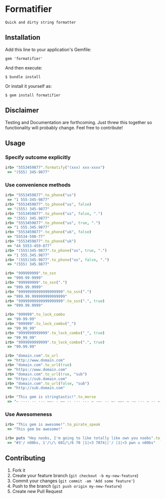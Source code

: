 # Formatifier

	Quick and dirty string formatter

## Installation

Add this line to your application's Gemfile:

    gem 'formatifier'

And then execute:

    $ bundle install

Or install it yourself as:

    $ gem install formatifier

## Disclaimer

Testing and Documentation are forthcoming. Just threw this together so functionality will probably change. Feel free to contribute!

## Usage

### Specify outcome explicitly
```ruby
irb> "5553459877".formatify("(xxx) xxx-xxxx")
 => "(555) 345-9877"
```

### Use convenience methods
```ruby
irb> "5553459877".to_phone("us")
 => "1 555-345-9877"
irb> "5553459877".to_phone("us", false)
 => "(555) 345-9877"
irb> "5553459877".to_phone("us", false, ".")
 => "(555) 345.9877"
irb> "5553459877".to_phone("us", true, ".")
 => "1 555.345.9877"
irb> "5553459877".to_phone("uk", false)
 => "55534-598-77"
irb> "5553459877".to_phone("uk")
 => "44 5553-459-877"
irb> "(555)345-9877".to_phone("us", true, ".")
 => "1 555.345.9877"
irb> "(555)345-9877".to_phone("us", false, ".")
 => "(555) 345.9877"

irb> "999999999".to_ssn
 => "999-99-9999"
irb> "999999999".to_ssn(".")
 => "999.99.9999"
irb> "99999999999999999999".to_ssn(".")
 => "999.99.999999999999999"
irb> "99999999999999999999".to_ssn(".", true)
 => "999.99.9999"

irb> "999999".to_lock_combo
 => "99-99-99"
irb> "999999".to_lock_combo("_")
 => "99_99_99"
irb> "9999999999999".to_lock_combo("_", true)
 => "99_99_99"
irb> "9999999999999".to_lock_combo(".", true)
 => "99.99.99"

irb> "domain.com".to_url
 => "http://www.domain.com"
irb> "domain.com".to_url(true)
 => "https://www.domain.com"
irb> "domain.com".to_url(true, "sub")
 => "https://sub.domain.com"
irb> "domain.com".to_url(false, "sub")
 => "http://sub.domain.com"

irb> "This gem is stringtastic!".to_morse
 => "– ···· ·· ··· ––· · –– ·· ··· ··· – ·–· ·· –· ––· – ·– ··· – ·· –·–· –·–·––"
```

### Use Awesomeness
```ruby
irb> "This gem is awesome!".to_pirate_speak
 => "This gem be awesome!"

irb> puts "Hey noobs, I'm going to like totally like own you noobs".to_leet_speak
 => "#3'/ n00bs, 1'/\/\ 601/\/6 70 |1|<3 7074||'/ |1|<3 pwn u n00bs"
```

## Contributing

1. Fork it
2. Create your feature branch (`git checkout -b my-new-feature`)
3. Commit your changes (`git commit -am 'Add some feature'`)
4. Push to the branch (`git push origin my-new-feature`)
5. Create new Pull Request
